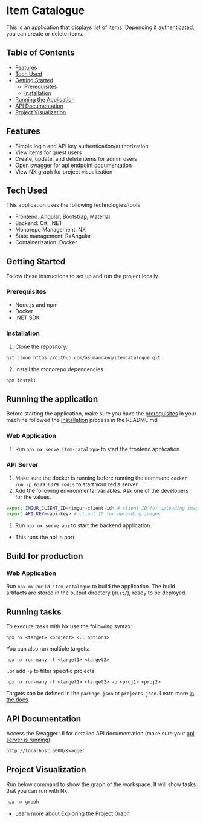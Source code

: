 # Item Catalogue

This is an application that displays list of items. Depending if authenticated, you can create or delete items.

## Table of Contents

- [Features](#features)
- [Tech Used](#tech-used)
- [Getting Started](#getting-started)
  - [Prerequisites](#prerequisites)
  - [Installation](#installation)
- [Running the Application](#running-the-application)
- [API Documentation](#api-documentation)
- [Project Visualization](#project-visualization)

## Features

- Simple login and API key authentication/authorization
- View items for guest users
- Create, update, and delete items for admin users
- Open swagger for api endpoint documentation
- View NX graph for project visualization

## Tech Used

This application uses the following technologies/tools

- Frontend: Angular, Bootstrap, Material
- Backend: C#, .NET
- Monorepo Management: NX
- State management: RxAngular
- Containerization: Docker

## Getting Started

Follow these instructions to set up and run the project locally.

### Prerequisites

- Node.js and npm
- Docker
- .NET SDK

### Installation

1. Clone the repository:

```bash
git clone https://github.com/asumandang/itemcatalogue.git
```

2. Install the monorepo dependencies

```bash
npm install
```

## Running the application

Before starting the application, make sure you have the [prerequisites](#prerequisites) in your machine followed the [installation](#installation) process in the README.md

### Web Application

1. Run `npx nx serve item-catalogue` to start the frontend application.

### API Server

1. Make sure the docker is running before running the command `docker run -p 6379:6379 redis` to start your redis server.
1. Add the following environmental variables. Ask one of the developers for the values.

```bash
export IMGUR_CLIENT_ID=<imgur-client-id> # client ID for uploading images
export API_KEY=<api-key> # client ID for uploading images
```

1. Run `npx nx serve api` to start the backend application.
- This runs the api in port

## Build for production

### Web Application

Run `npx nx build item-catalogue` to build the application. The build artifacts are stored in the output directory (`dist/`), ready to be deployed.

## Running tasks

To execute tasks with Nx use the following syntax:

```
npx nx <target> <project> <...options>
```

You can also run multiple targets:

```
npx nx run-many -t <target1> <target2>
```

..or add `-p` to filter specific projects

```
npx nx run-many -t <target1> <target2> -p <proj1> <proj2>
```

Targets can be defined in the `package.json` or `projects.json`. Learn more [in the docs](https://nx.dev/features/run-tasks).

## API Documentation

Access the Swagger UI for detailed API documentation (make sure your [api server is running](#running-the-application)):

```bash
http://localhost:5000/swagger
```

## Project Visualization

Run below command to show the graph of the workspace.
It will show tasks that you can run with Nx.

```bash
npx nx graph
```

- [Learn more about Exploring the Project Graph](https://nx.dev/core-features/explore-graph)

